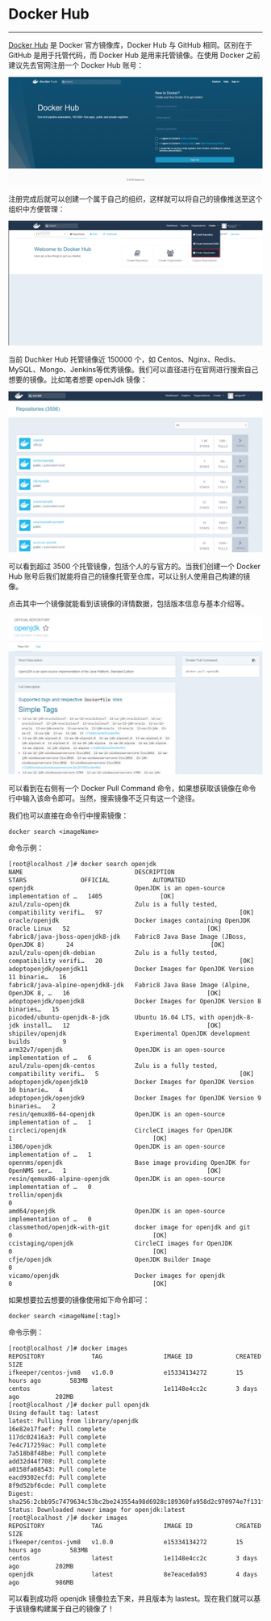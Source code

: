 # Docker Hub

---

[Docker Hub](https://hub.docker.com/) 是 Docker 官方镜像库，Docker Hub 与 GitHub 相同。区别在于 GitHub 是用于托管代码，而 Docker Hub 是用来托管镜像。在使用 Docker 之前建议先去官网注册一个 Docker Hub 账号：

![docker-hub.png](./images/docker-hub/docker-hub.png)

注册完成后就可以创建一个属于自己的组织，这样就可以将自己的镜像推送至这个组织中方便管理：

![create-organization.png](./images/docker-hub/create-organization.png)

当前 Duchker Hub 托管镜像近 150000 个，如 Centos、Nginx、Redis、MySQL、Mongo、Jenkins等优秀镜像。我们可以直径进行在官网进行搜索自己想要的镜像。比如笔者想要 openJdk 镜像：

![search-web-open-jdk.png](./images/docker-hub/search-web-open-jdk.png)

可以看到超过 3500 个托管镜像，包括个人的与官方的。当我们创建一个 Docker Hub 账号后我们就能将自己的镜像托管至仓库，可以让别人使用自己构建的镜像。

点击其中一个镜像就能看到该镜像的详情数据，包括版本信息与基本介绍等。

![openJdk-info.png](./images/docker-hub/openJdk-info.png)

可以看到在右侧有一个 Docker Pull Command 命令，如果想获取该镜像在命令行中输入该命令即可。当然，搜索镜像不乏只有这一个途径。

我们也可以直接在命令行中搜索镜像：

```
docker search <imageName>
```

命令示例：

```
[root@localhost /]# docker search openjdk
NAME                               DESCRIPTION                                     STARS               OFFICIAL            AUTOMATED
openjdk                            OpenJDK is an open-source implementation of …   1405                [OK]                
azul/zulu-openjdk                  Zulu is a fully tested, compatibility verifi…   97                                      [OK]
oracle/openjdk                     Docker images containing OpenJDK Oracle Linux   52                                      [OK]
fabric8/java-jboss-openjdk8-jdk    Fabric8 Java Base Image (JBoss, OpenJDK 8)      24                                      [OK]
azul/zulu-openjdk-debian           Zulu is a fully tested, compatibility verifi…   20                                      [OK]
adoptopenjdk/openjdk11             Docker Images for OpenJDK Version 11 binarie…   16                                      
fabric8/java-alpine-openjdk8-jdk   Fabric8 Java Base Image (Alpine, OpenJDK 8, …   16                                      [OK]
adoptopenjdk/openjdk8              Docker Images for OpenJDK Version 8 binaries…   15                                      
picoded/ubuntu-openjdk-8-jdk       Ubuntu 16.04 LTS, with openjdk-8-jdk install…   12                                      [OK]
shipilev/openjdk                   Experimental OpenJDK development builds         9                                       
arm32v7/openjdk                    OpenJDK is an open-source implementation of …   6                                       
azul/zulu-openjdk-centos           Zulu is a fully tested, compatibility verifi…   5                                       [OK]
adoptopenjdk/openjdk10             Docker Images for OpenJDK Version 10 binarie…   4                                       
adoptopenjdk/openjdk9              Docker Images for OpenJDK Version 9 binaries…   2                                       
resin/qemux86-64-openjdk           OpenJDK is an open-source implementation of …   1                                       
circleci/openjdk                   CircleCI images for OpenJDK                     1                                       [OK]
i386/openjdk                       OpenJDK is an open-source implementation of …   1                                       
opennms/openjdk                    Base image providing OpenJDK for OpenNMS ser…   1                                       [OK]
resin/qemux86-alpine-openjdk       OpenJDK is an open-source implementation of …   0                                       
trollin/openjdk                                                                    0                                       
amd64/openjdk                      OpenJDK is an open-source implementation of …   0                                       
classmethod/openjdk-with-git       docker image for openjdk and git                0                                       [OK]
ccistaging/openjdk                 CircleCI images for OpenJDK                     0                                       [OK]
cfje/openjdk                       OpenJDK Builder Image                           0                                       
vicamo/openjdk                     Docker images for openjdk                       0                                       [OK]
```

如果想要拉去想要的镜像使用如下命令即可：

```
docker search <imageName[:tag]>
```

命令示例：

```
[root@localhost /]# docker images
REPOSITORY             TAG                 IMAGE ID            CREATED             SIZE
ifkeeper/centos-jvm8   v1.0.0              e15334134272        15 hours ago        583MB
centos                 latest              1e1148e4cc2c        3 days ago          202MB
[root@localhost /]# docker pull openjdk
Using default tag: latest
latest: Pulling from library/openjdk
16e82e17faef: Pull complete 
117dc02416a3: Pull complete 
7e4c717259ac: Pull complete 
7a518b8f48be: Pull complete 
add32d44f708: Pull complete 
a0158fa08543: Pull complete 
eacd9302ecfd: Pull complete 
8f9d52bf6cde: Pull complete 
Digest: sha256:2cbb95c7479634c53bc2be243554a98d6928c189360fa958d2c970974e7f131f
Status: Downloaded newer image for openjdk:latest
[root@localhost /]# docker images
REPOSITORY             TAG                 IMAGE ID            CREATED             SIZE
ifkeeper/centos-jvm8   v1.0.0              e15334134272        15 hours ago        583MB
centos                 latest              1e1148e4cc2c        3 days ago          202MB
openjdk                latest              8e7eacedab93        4 days ago          986MB
```

可以看到成功将 openjdk 镜像拉去下来，并且版本为 lastest。现在我们就可以基于该镜像构建属于自己的镜像了！
